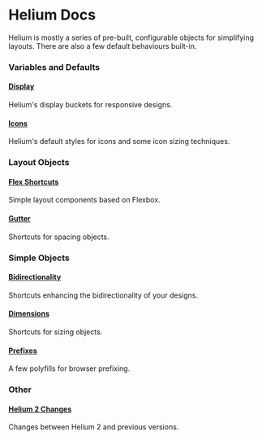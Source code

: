 # Helium Docs

Helium is mostly a series of pre-built, configurable objects for simplifying layouts. There are also a few default behaviours built-in.

### Variables and Defaults

#### [Display](dimen.md)
Helium's display buckets for responsive designs.

#### [Icons](dimen.md)
Helium's default styles for icons and some icon sizing techniques.


### Layout Objects

#### [Flex Shortcuts](bidir.md)
Simple layout components based on Flexbox.

#### [Gutter](gutter.md)
Shortcuts for spacing objects.


### Simple Objects

#### [Bidirectionality](bidir.md)
Shortcuts enhancing the bidirectionality of your designs.

#### [Dimensions](dimen.md)
Shortcuts for sizing objects.


#### [Prefixes](prefixes.md)
A few polyfills for browser prefixing.

### Other

#### [Helium 2 Changes](helium_2_changes.md)
Changes between Helium 2 and previous versions.